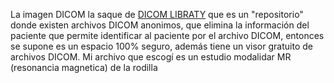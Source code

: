 La imagen DICOM la saque de [DICOM LIBRATY](https://www.dicomlibrary.com?study=1.2.826.0.1.3680043.8.1055.1.20111103111148288.98361414.79379639) que es un "repositorio" donde existen archivos DICOM anonimos, que elimina la información del paciente que permite identificar al paciente por el archivo DICOM, entonces se supone es un espacio 100% seguro, además tiene un visor gratuito de archivos DICOM. Mi archivo que escogí es un estudio modalidar MR (resonancia magnetica) de la rodilla

